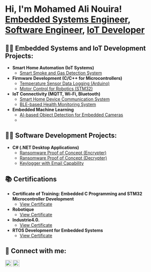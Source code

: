 <h1>Hi, I'm Mohamed Ali Nouira! <br/><a href="https://github.com/yourgithub">Embedded Systems Engineer</a>, <a href="https://www.linkedin.com/in/yourlinkedin/">Software Engineer</a>, <a href="https://github.com/yourgithub">IoT Developer</a></h1>

<h2>👨‍💻 Embedded Systems and IoT Development Projects:</h2>

- <b>Smart Home Automation (IoT Systems)</b>
  - [Smart Smoke and Gas Detection System](https://github.com/medali431/Smart_home.git)
- <b>Firmware Development (C/C++ for Microcontrollers)</b>
  - [Temperature Sensor Data Logging (Arduino)](https://github.com/yourgithub/temp-sensor)
  - [Motor Control for Robotics (STM32)](https://github.com/yourgithub/robot-motor-control)
- <b>IoT Connectivity (MQTT, Wi-Fi, Bluetooth)</b>
  - [Smart Home Device Communication System](https://github.com/yourgithub/smart-home-iot)
  - [BLE-based Health Monitoring System](https://github.com/yourgithub/ble-health-monitoring)
- <b>Embedded Machine Learning</b>
  - [AI-based Object Detection for Embedded Cameras](https://github.com/yourgithub/embedded-ai-object-detection)
  - 
<h2>👨‍💻 Software Development Projects:</h2>

- <b>C# (.NET Desktop Applications)</b>
  - [Ransomware Proof of Concept (Encrypter)](https://github.com/joshmadakor1/EncrypterPOC)
  - [Ransomware Proof of Concept (Decrypter)](https://github.com/joshmadakor1/DecrypterPOC)
  - [Keylogger with Email Capability](https://github.com/joshmadakor1/Key-Logger-With-Email)

<h2>📚 Certifications</h2>

- <b>Certificate of Training: Embedded C Programming and STM32 Microcontroller Development</b>
  - [View Certificate](https://github.com/medali431/certificat/blob/main/stm32.png)
- <b>Robotique</b>
  - [View Certificate](https://github.com/medali431/certificat/blob/main/Robotique.jpg)
- <b>Industrie4.0.</b>
  - [View Certificate](https://github.com/medali431/certificat/blob/main/industrie4.0.jpg)
- <b>RTOS Development for Embedded Systems</b>
  - [View Certificate](https://www.example.com/certificates/rtos-development)



<h2> 🤳 Connect with me:</h2>

[<img align="left" alt="Mohamed Ali Nouira | LinkedIn" width="22px" src="https://cdn.jsdelivr.net/npm/simple-icons@v3/icons/linkedin.svg" />][linkedin]
[<img align="left" alt="Mohamed Ali Nouira | Instagram" width="22px" src="https://cdn.jsdelivr.net/npm/simple-icons@v3/icons/instagram.svg" />][instagram]


[instagram]: https://www.instagram.com/medali_nouira/
[linkedin]: https://www.linkedin.com/in/med-ali-nouira-8bab37278/
